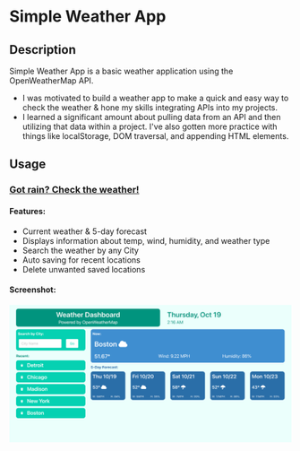 # Simple Weather App

## Description

Simple Weather App is a basic weather application using the OpenWeatherMap API.

- I was motivated to build a weather app to make a quick and easy way to check the weather & hone my skills integrating APIs into my projects.
- I learned a significant amount about pulling data from an API and then utilizing that data within a project. I've also gotten more practice with things like localStorage, DOM traversal, and appending HTML elements.

## Usage
### [Got rain? Check the weather!](https://abealberts.github.io/weather-app/)
#### Features:

- Current weather & 5-day forecast
- Displays information about temp, wind, humidity, and weather type
- Search the weather by any City
- Auto saving for recent locations
- Delete unwanted saved locations

#### Screenshot:

![weather app screenshot](./assets/images/weather-app-sc2.png)